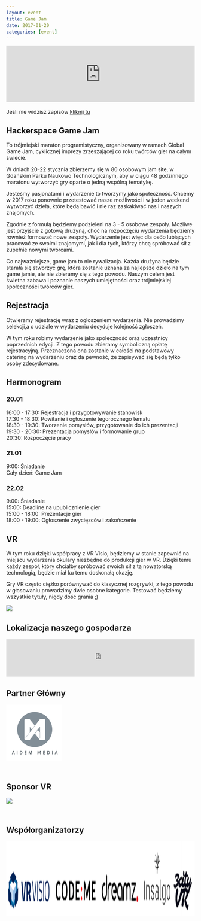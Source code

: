 ```yaml
---
layout: event
title: Game Jam
date: 2017-01-20
categories: [event]
---
```


<iframe src="https://gamejam.evenea.pl?out=1&source=event_iframe" width="100%" scrolling="no" style="border: 0;"></iframe>
<script src="//ajax.googleapis.com/ajax/libs/jquery/1.11.0/jquery.min.js"></script>
<script type="text/javascript" src="//cdn.evenea.pl/js/iframe/new/iframeResizer2.js"></script>

<p>Jeśli nie widzisz zapisów <a href="http://gamejam.evenea.pl/">kliknij tu </a></p>

<h2>Hackerspace Game Jam</h2>
<!-- <p class="contact-p">ul.Lęborska 3b, 4 piętro, 80-386 Gdańsk</p>
<p class="contact-p"><a href="tel:+48507313631"><span class="grey">+48 507 313 631</span></a></p>
<p class="contact-p"><a href="mailto:wojciech.kokorzycki@codeme.pl?Subject=Strona%20HS3%20kontakt"><span class="grey">wojciech.kokorzycki</span>@<span class="grey">codeme.pl</span></a></p>
<p class="contact-p"><a href="irc://irc.freenode.net/#hs3"><span class="grey">irc: freenode.net/</span>#hs3</a></a></p> -->

  
<p>To trójmiejski maraton programistyczny, organizowany w ramach Global Game Jam, cyklicznej imprezy zrzeszającej co roku twórców gier na całym świecie. </p>


<p>W dniach 20-22 stycznia zbierzemy się w 80 osobowym jam site, w Gdańskim Parku Naukowo Technologicznym, aby w ciągu 48 godzinnego maratonu wytworzyć gry oparte o jedną wspólną tematykę.</p>

<p>Jesteśmy pasjonatami i wydarzenie to tworzymy jako społeczność. Chcemy w 2017 roku ponownie przetestować nasze możliwości i w jeden weekend wytworzyć dzieła, które będą bawić i nie raz zaskakiwać nas i naszych znajomych. </p>

<p>Zgodnie z formułą będziemy podzieleni na 3 - 5 osobowe zespoły. Możliwe jest przyjście z gotową drużyną, choć na rozpoczęciu wydarzenia będziemy również formować nowe zespoły. Wydarzenie jest więc dla osób lubiących pracować ze swoimi znajomymi, jak i dla tych, którzy chcą spróbować sił z zupełnie nowymi twórcami.</p>

<p>Co najważniejsze, game jam to nie rywalizacja. Każda drużyna będzie starała się stworzyć grę, która zostanie uznana za najlepsze dzieło na tym game jamie, ale nie zbieramy się z tego powodu. Naszym celem jest świetna zabawa i poznanie naszych umiejętności oraz trójmiejskiej społeczności twórców gier.</p>

<h2>Rejestracja</h2>

<p>Otwieramy rejestrację wraz z ogłoszeniem wydarzenia. Nie prowadzimy selekcji,a o udziale w wydarzeniu decyduje kolejność zgłoszeń. </p>

<p>W tym roku robimy wydarzenie jako społeczność oraz uczestnicy poprzednich edycji. Z tego powodu zbieramy symboliczną opłatę rejestracyjną. Przeznaczona ona zostanie w całości na podstawowy catering na wydarzeniu oraz da pewność, że zapisywać się będą tylko osoby zdecydowane.</p>

## Harmonogram
### 20.01
16:00 - 17:30: Rejestracja i przygotowywanie stanowisk  
17:30 - 18:30: Powitanie i ogłoszenie tegorocznego tematu  
18:30 - 19:30: Tworzenie pomysłów, przygotowanie do ich prezentacji  
19:30 - 20:30: Prezentacja pomysłów i formowanie grup  
20:30: Rozpoczęcie pracy  
### 21.01
9:00: Śniadanie  
Cały dzień: Game Jam  
### 22.02
9:00: Śniadanie  
15:00: Deadline na upublicznienie gier  
15:00 - 18:00: Prezentacje gier  
18:00 - 19:00: Ogłoszenie zwycięzców i zakończenie  

## VR

<p>W tym roku dzięki współpracy z VR Visio, będziemy w stanie zapewnić na miejscu wydarzenia okulary niezbędne do produkcji gier w VR. Dzięki temu każdy zespół, który chciałby spróbować swoich sił z tą nowatorską technologią, będzie miał ku temu doskonałą okazję. 
</p>
<p>
Gry VR często ciężko porównywać do klasycznej rozgrywki, z tego powodu w głosowaniu prowadzimy dwie osobne kategorie. Testować będziemy wszystkie tytuły, nigdy dość grania ;)
</p>
<a href="http://www.gpnt.pl/">
	<img style="max-width: 100%; height: 100px;" src="/assets/images/gamejam/gpnt.jpg">
</a>
<h2>
Lokalizacja naszego gospodarza
</h2>
<iframe src="https://www.google.com/maps/embed?pb=!1m14!1m8!1m3!1d9300.51410297041!2d18.5931854!3d54.3547098!3m2!1i1024!2i768!4f13.1!3m3!1m2!1s0x0%3A0x3b933fc83824ddec!2sGda%C5%84ski+Park+Naukowo-Technologiczny!5e0!3m2!1sen!2spl!4v1482083207988" width="600" height="250" frameborder="0" style="border:0;  max-width: 100%; height: 100px;" allowfullscreen></iframe>
<h2>
Partner Główny
</h2>
<a href="http://aidemmedia.pl/">
	<img style="padding-bottom: 25px; max-width: 100%; height: 150px;" src="/assets/images/gamejam/aidemmedia.png">
</a>
<h2>
Sponsor VR
</h2>
<a href="http://dreamz.vision/">
	<img style="padding-bottom: 25px; max-width: 100%; height: 100px;" src="/assets/images/gamejam/dreamz.png">
</a>
<h2>
Współorganizatorzy
</h2>
<a href="">
	<img style="padding-bottom: 25px; max-width: 100%; height: 200px;" src="/assets/images/gamejam/orgs.png">
</a>


